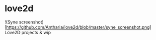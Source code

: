 # love2d
!(Syne screenshot)[https://github.com/Antharia/love2d/blob/master/syne_screenshot.png]
Löve2D projects &amp; wip

